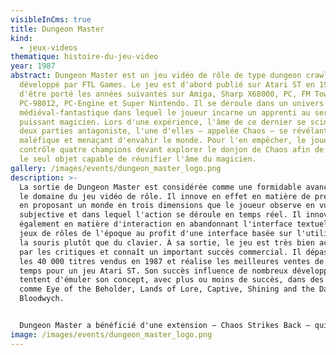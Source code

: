 ```yaml
---
visibleInCms: true
title: Dungeon Master
kind:
  - jeux-videos
thematique: histoire-du-jeu-video
year: 1987
abstract: Dungeon Master est un jeu vidéo de rôle de type dungeon crawler
  développé par FTL Games. Le jeu est d'abord publié sur Atari ST en 1987 avant
  d'être porté les années suivantes sur Amiga, Sharp X68000, PC, FM Towns,
  PC-98012, PC-Engine et Super Nintendo. Il se déroule dans un univers
  médiéval-fantastique dans lequel le joueur incarne un apprenti au service d'un
  puissant magicien. Lors d'une expérience, l'âme de ce dernier se scinde en
  deux parties antagoniste, l'une d'elles — appelée Chaos — se révélant
  maléfique et menaçant d'envahir le monde. Pour l'en empêcher, le joueur
  contrôle quatre champions devant explorer le donjon de Chaos afin de retrouver
  le seul objet capable de réunifier l'âme du magicien.
gallery: /images/events/dungeon_master_logo.png
description: >-
  La sortie de Dungeon Master est considérée comme une formidable avancée dans
  le domaine du jeu vidéo de rôle. Il innove en effet en matière de présentation
  en proposant un monde en trois dimensions que le joueur observe en vue
  subjective et dans lequel l'action se déroule en temps réel. Il innove
  également en matière d'interaction en abandonnant l'interface textuelle des
  jeux de rôles de l'époque au profit d'une interface basée sur l'utilisation de
  la souris plutôt que du clavier. À sa sortie, le jeu est très bien accueilli
  par les critiques et connaît un important succès commercial. Il dépasse ainsi
  les 40 000 titres vendus en 1987 et réalise les meilleures ventes de tous les
  temps pour un jeu Atari ST. Son succès influence de nombreux développeurs qui
  tentent d'émuler son concept, avec plus ou moins de succès, dans des jeux
  comme Eye of the Beholder, Lands of Lore, Captive, Shining and the Darkness ou
  Bloodwych.


  Dungeon Master a bénéficié d'une extension — Chaos Strikes Back — qui est publiée en 1989 sous la forme d'un stand-alone. Le jeu a également bénéficié d'une suite — Dungeon Master II: The Legend of Skullkeep — qui est publiée en 1995. Comme le jeu original, celle-ci est bien accueillie par les critiques et connait un certain succès commercial, ce qui ne l'empêche pas d'être considérée comme décevante au regard de l'impact du jeu original. Il a enfin été adapté sur Sega Saturn en 1998, sous le titre Dungeon Master Nexus, cette version bénéficiant d'un nouveau moteur graphique proposant des graphismes en trois dimensions.
image: /images/events/dungeon_master_logo.png
---
```

